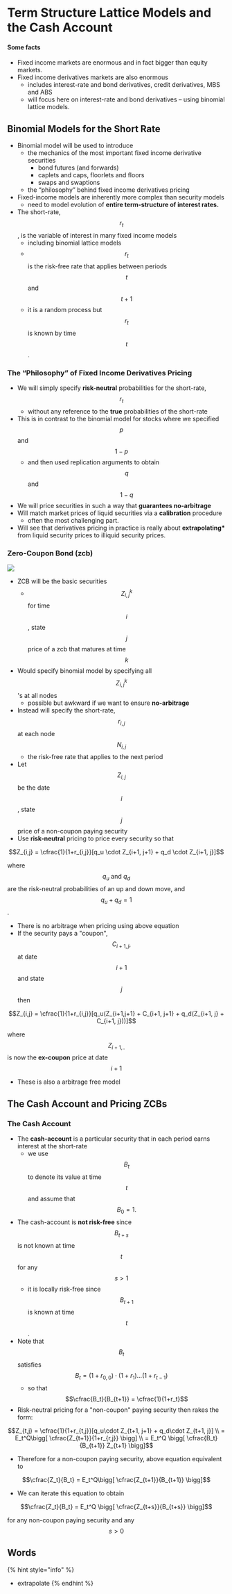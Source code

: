 # Term Structure Lattice Models and the Cash Account

#### Some facts

* Fixed income markets are enormous and in fact bigger than equity markets.
* Fixed income derivatives markets are also enormous
  * includes interest-rate and bond derivatives, credit derivatives, MBS and ABS
  * will focus here on interest-rate and bond derivatives – using binomial lattice models.

## Binomial Models for the Short Rate

* Binomial model will be used to introduce
  * the mechanics of the most important fixed income derivative securities
    * bond futures \(and forwards\)
    * caplets and caps, floorlets and floors
    * swaps and swaptions
  * the “philosophy” behind fixed income derivatives pricing
* Fixed-income models are inherently more complex than security models
  * need to model evolution of **entire term-structure of interest rates.**
* The short-rate, $$r_t$$ , is the variable of interest in many fixed income models
  * including binomial lattice models
  * $$r_t$$ is the risk-free rate that applies between periods $$t$$ and $$t + 1$$ 
  * it is a random process but $$r_t$$ is known by time $$t$$ .

### The “Philosophy” of Fixed Income Derivatives Pricing

* We will simply specify **risk-neutral** probabilities for the short-rate, $$r_t$$
  * without any reference to the **true** probabilities of the short-rate
* This is in contrast to the binomial model for stocks where we specified $$p$$ and $$1 − p$$ 
  * and then used replication arguments to obtain $$q$$ and $$1 − q$$ 
* We will price securities in such a way that **guarantees no-arbitrage**
* Will match market prices of liquid securities via a **calibration** procedure
  * often the most challenging part.
* Will see that derivatives pricing in practice is really about **extrapolating\*** from liquid security prices to illiquid security prices.

### Zero-Coupon Bond \(zcb\)

![](../.gitbook/assets/image%20%2817%29.png)

* ZCB will be the basic securities
  * $$Z_{i,j}^k$$ for time $$i$$ , state $$j$$ price of a zcb that matures at time $$k$$ 
* Would specify binomial model by specifying all $$Z_{i,j}^k$$ 's at all nodes
  * possible but awkward if we want to ensure **no-arbitrage**
* Instead will specify the short-rate, $$r_{i,j}$$ at each node $$N_{i,j}$$ 
  * the risk-free rate that applies to the next period
* Let $$Z_{i,j}$$ be the date $$i$$, state $$j$$ price of a non-coupon paying security
* Use **risk-neutral** pricing to price every security so that 

$$Z_{i,j} = \cfrac{1}{1+r_{i,j}}[q_u \cdot Z_{i+1, j+1} + q_d \cdot Z_{i+1, j}]$$ 

where $$q_u \text{ and } q_d$$ are the risk-neutral probabilities of an up and down move, and $$q_u + q_d = 1$$ .

* There is no arbitrage when pricing using above equation
* If the security pays a "coupon", $$C_{i+1,j},$$ at date $$i+1$$ and state $$j$$ then

$$Z_{i,j} = \cfrac{1}{1+r_{i,j}}[q_u(Z_{i+1,j+1} + C_{i+1, j+1} + q_d(Z_{i+1, j} + C_{i+1, j}))]$$ 

where $$Z_{i+1,.}$$ is now the **ex-coupon** price at date $$i+1$$ 

* These is also a arbitrage free model

## The Cash Account and Pricing ZCBs

### The Cash Account

* The **cash-account** is a particular security that in each period earns interest at the short-rate
  * we use $$B_t$$ to denote its value at time $$t$$ and assume that $$B_0 = 1.$$ 
* The cash-account is **not risk-free** since $$B_{t+s}$$ is not known at time $$t$$ for any $$s > 1$$ 
  * it is locally risk-free since $$B_{t+1}$$ is known at time $$t$$ .
* Note that $$B_t$$ satisfies $$B_t = (1+r_{0,0})\cdot(1+r_1)...(1+r_{t-1})$$ 
  * so that $$\cfrac{B_t}{B_{t+1}} = \cfrac{1}{1+r_t}$$ 
* Risk-neutral pricing for a "non-coupon" paying security then rakes the form:

$$Z_{t,j} = \cfrac{1}{1+r_{t,j}}[q_u\cdot Z_{t+1, j+1} + q_d\cdot Z_{t+1, j}] \\ = E_t^Q\bigg[ \cfrac{Z_{t+1}}{1+r_{r,j}} \bigg] \\ = E_t^Q \bigg[ \cfrac{B_t}{B_{t+1}} Z_{t+1} \bigg]$$ 

* Therefore for a non-coupon paying security, above equation equivalent to 

$$\cfrac{Z_t}{B_t} = E_t^Q\bigg[ \cfrac{Z_{t+1}}{B_{t+1}} \bigg]$$ 

* We can iterate this equation to obtain

$$\cfrac{Z_t}{B_t} = E_t^Q \bigg[ \cfrac{Z_{t+s}}{B_{t+s}} \bigg]$$ 

for any non-coupon paying security and any $$s>0$$ 



## Words

{% hint style="info" %}
* extrapolate
{% endhint %}

